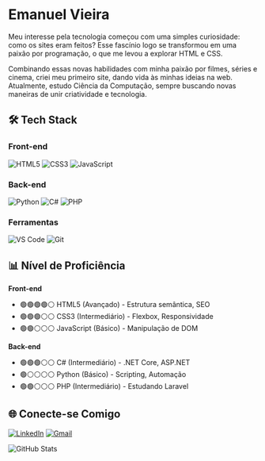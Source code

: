 # Emanuel Vieira

Meu interesse pela tecnologia começou com uma simples curiosidade: como os sites eram feitos? Esse fascínio logo se transformou em uma paixão por programação, o que me levou a explorar HTML e CSS.

Combinando essas novas habilidades com minha paixão por filmes, séries e cinema, criei meu primeiro site, dando vida às minhas ideias na web. Atualmente, estudo Ciência da Computação, sempre buscando novas maneiras de unir criatividade e tecnologia.

## 🛠 Tech Stack

### Front-end
![HTML5](https://img.shields.io/badge/HTML5-E34F26?style=flat&logo=html5&logoColor=white)
![CSS3](https://img.shields.io/badge/CSS3-1572B6?style=flat&logo=css3&logoColor=white)
![JavaScript](https://img.shields.io/badge/JavaScript-F7DF1E?style=flat&logo=javascript&logoColor=black)

### Back-end
![Python](https://img.shields.io/badge/Python-3776AB?style=flat&logo=python&logoColor=white)
![C#](https://img.shields.io/badge/C%23-239120?style=flat&logo=c-sharp&logoColor=white)
![PHP](https://img.shields.io/badge/PHP-777BB4?style=flat&logo=php&logoColor=white)

### Ferramentas
![VS Code](https://img.shields.io/badge/VS_Code-007ACC?style=flat&logo=visual-studio-code&logoColor=white)
![Git](https://img.shields.io/badge/Git-F05032?style=flat&logo=git&logoColor=white)

## 📊 Nível de Proficiência

**Front-end**  
- 🟢🟢🟢🟢⚪ HTML5 (Avançado) - Estrutura semântica, SEO
- 🟢🟢🟢⚪⚪ CSS3 (Intermediário) - Flexbox, Responsividade
- 🟢🟢⚪⚪⚪ JavaScript (Básico) - Manipulação de DOM

**Back-end**  
- 🟢🟢🟢⚪⚪ C# (Intermediário) - .NET Core, ASP.NET
- 🟢⚪⚪⚪⚪ Python (Básico) - Scripting, Automação
- 🟢🟢⚪⚪⚪ PHP (Intermediário) - Estudando Laravel

## 🌐 Conecte-se Comigo
[![LinkedIn](https://img.shields.io/badge/LinkedIn-0077B5?style=for-the-badge&logo=linkedin&logoColor=white)](https://www.linkedin.com/in/emanuel-vieira-52112b20b/)
[![Gmail](https://img.shields.io/badge/Gmail-D14836?style=for-the-badge&logo=gmail&logoColor=white)](mailto:seuemail@gmail.com)

![GitHub Stats](https://github-readme-stats.vercel.app/api?username=EmanuelVieiira&show_icons=true&count_private=true&theme=dark)
